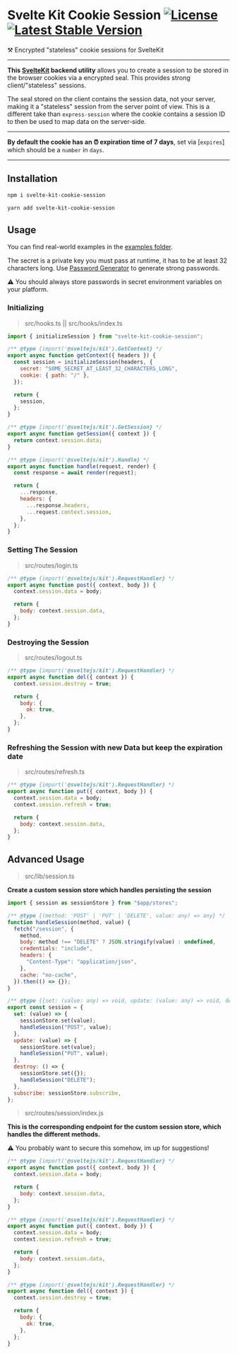 # Svelte Kit Cookie Session [![License](https://img.shields.io/github/license/pixelmund/svelte-kit-cookie-session.svg)](https://github.com/pixelmund/svelte-kit-cookie-session) [![Latest Stable Version](https://img.shields.io/npm/v/svelte-kit-cookie-session.svg)](https://www.npmjs.com/package/svelte-kit-cookie-session)

⚒️ Encrypted "stateless" cookie sessions for SvelteKit

---

**This [SvelteKit](https://kit.svelte.dev) backend utility** allows you to create a session to be stored in the browser cookies via a encrypted seal. This provides strong client/"stateless" sessions.

The seal stored on the client contains the session data, not your server, making it a "stateless" session from the server point of view. This is a different take than `express-session` where the cookie contains a session ID to then be used to map data on the server-side.

---

**By default the cookie has an ⏰ expiration time of 7 days**, set via [`expires`] which should be a `number` in `days`.

---

## Installation

```bash
npm i svelte-kit-cookie-session

yarn add svelte-kit-cookie-session
```

## Usage

You can find real-world examples in the [examples folder](./examples/).

The secret is a private key you must pass at runtime, it has to be at least 32 characters long. Use [Password Generator](https://1password.com/password-generator/) to generate strong passwords.

⚠️ You should always store passwords in secret environment variables on your platform.

### Initializing

> src/hooks.ts || src/hooks/index.ts

```js
import { initializeSession } from "svelte-kit-cookie-session";

/** @type {import('@sveltejs/kit').GetContext} */
export async function getContext({ headers }) {
  const session = initializeSession(headers, {
    secret: "SOME_SECRET_AT_LEAST_32_CHARACTERS_LONG",
    cookie: { path: "/" },
  });

  return {
    session,
  };
}

/** @type {import('@sveltejs/kit').GetSession} */
export async function getSession({ context }) {
  return context.session.data;
}

/** @type {import('@sveltejs/kit').Handle} */
export async function handle(request, render) {
  const response = await render(request);

  return {
    ...response,
    headers: {
      ...response.headers,
      ...request.context.session,
    },
  };
}
```

### Setting The Session

> src/routes/login.ts

```js
/** @type {import('@sveltejs/kit').RequestHandler} */
export async function post({ context, body }) {
  context.session.data = body;

  return {
    body: context.session.data,
  };
}
```

### Destroying the Session

> src/routes/logout.ts

```js
/** @type {import('@sveltejs/kit').RequestHandler} */
export async function del({ context }) {
  context.session.destroy = true;

  return {
    body: {
      ok: true,
    },
  };
}
```

### Refreshing the Session with new Data but keep the expiration date

> src/routes/refresh.ts

```js
/** @type {import('@sveltejs/kit').RequestHandler} */
export async function put({ context, body }) {
  context.session.data = body;
  context.session.refresh = true;

  return {
    body: context.session.data,
  };
}
```

## Advanced Usage

> src/lib/session.ts

**Create a custom session store which handles persisting the session**

```js
import { session as sessionStore } from "$app/stores";

/** @type {(method: 'POST' | 'PUT' | 'DELETE', value: any) => any} */
function handleSession(method, value) {
  fetch("/session", {
    method,
    body: method !== "DELETE" ? JSON.stringify(value) : undefined,
    credentials: "include",
    headers: {
      "Content-Type": "application/json",
    },
    cache: "no-cache",
  }).then(() => {});
}

/** @type {{set: (value: any) => void, update: (value: any) => void, destroy: () => void, subscribe: import("svelte/store").Writable['subscribe']}} */
export const session = {
  set: (value) => {
    sessionStore.set(value);
    handleSession("POST", value);
  },
  update: (value) => {
    sessionStore.set(value);
    handleSession("PUT", value);
  },
  destroy: () => {
    sessionStore.set({});
    handleSession("DELETE");
  },
  subscribe: sessionStore.subscribe,
};
```

> src/routes/session/index.js

**This is the corresponding endpoint for the custom session store, which handles the different methods.**

⚠️ You probably want to secure this somehow, im up for suggestions!

```js
/** @type {import('@sveltejs/kit').RequestHandler} */
export async function post({ context, body }) {
  context.session.data = body;

  return {
    body: context.session.data,
  };
}

/** @type {import('@sveltejs/kit').RequestHandler} */
export async function put({ context, body }) {
  context.session.data = body;
  context.session.refresh = true;

  return {
    body: context.session.data,
  };
}

/** @type {import('@sveltejs/kit').RequestHandler} */
export async function del({ context }) {
  context.session.destroy = true;

  return {
    body: {
      ok: true,
    },
  };
}
```

